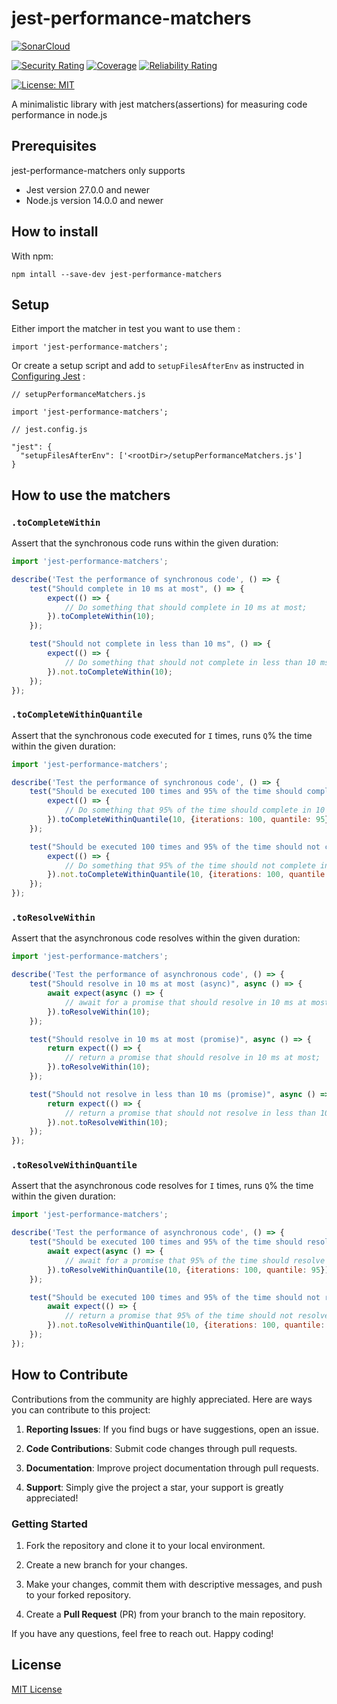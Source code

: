 # jest-performance-matchers

[![SonarCloud](https://sonarcloud.io/images/project_badges/sonarcloud-white.svg)](https://sonarcloud.io/summary/new_code?id=ApostolosBenisis_jest-performance-matchers)

[![Security Rating](https://sonarcloud.io/api/project_badges/measure?project=ApostolosBenisis_jest-performance-matchers&metric=security_rating)](https://sonarcloud.io/summary/new_code?id=ApostolosBenisis_jest-performance-matchers)
[![Coverage](https://sonarcloud.io/api/project_badges/measure?project=ApostolosBenisis_jest-performance-matchers&metric=coverage)](https://sonarcloud.io/summary/new_code?id=ApostolosBenisis_jest-performance-matchers)
[![Reliability Rating](https://sonarcloud.io/api/project_badges/measure?project=ApostolosBenisis_jest-performance-matchers&metric=reliability_rating)](https://sonarcloud.io/summary/new_code?id=ApostolosBenisis_jest-performance-matchers)

[![License: MIT](https://img.shields.io/badge/License-MIT-yellow.svg)](https://opensource.org/licenses/MIT)


A minimalistic library with jest matchers(assertions) for measuring code performance in node.js

## Prerequisites

jest-performance-matchers only supports

- Jest version 27.0.0 and newer
- Node.js version 14.0.0 and newer

## How to install

With npm:

```
npm intall --save-dev jest-performance-matchers
```

## Setup

Either import the matcher in test you want to use them :

```
import 'jest-performance-matchers';
```

Or create a setup script and add to `setupFilesAfterEnv` as instructed
in [Configuring Jest](https://jestjs.io/docs/configuration#setupfilesafterenv-array) :

```
// setupPerformanceMatchers.js

import 'jest-performance-matchers';
```

```
// jest.config.js

"jest": {
  "setupFilesAfterEnv": ['<rootDir>/setupPerformanceMatchers.js']
}
```

## How to use the matchers

### `.toCompleteWithin`

Assert that the synchronous code runs within the given duration:

```js
import 'jest-performance-matchers';

describe('Test the performance of synchronous code', () => {
    test("Should complete in 10 ms at most", () => {
        expect(() => {
            // Do something that should complete in 10 ms at most;
        }).toCompleteWithin(10);
    });

    test("Should not complete in less than 10 ms", () => {
        expect(() => {
            // Do something that should not complete in less than 10 ms;
        }).not.toCompleteWithin(10);
    });
});
```

### `.toCompleteWithinQuantile`

Assert that the synchronous code executed for `I` times, runs `Q`% the time within the given duration:

```js
import 'jest-performance-matchers';

describe('Test the performance of synchronous code', () => {
    test("Should be executed 100 times and 95% of the time should complete in 10 ms at most", () => {
        expect(() => {
            // Do something that 95% of the time should complete in 10 ms at most;
        }).toCompleteWithinQuantile(10, {iterations: 100, quantile: 95});
    });

    test("Should be executed 100 times and 95% of the time should not complete in less 10 ms", () => {
        expect(() => {
            // Do something that 95% of the time should not complete in less 10 ms;
        }).not.toCompleteWithinQuantile(10, {iterations: 100, quantile: 95});
    });
});
```

### `.toResolveWithin`

Assert that the asynchronous code resolves within the given duration:

```js
import 'jest-performance-matchers';

describe('Test the performance of asynchronous code', () => {
    test("Should resolve in 10 ms at most (async)", async () => {
        await expect(async () => {
            // await for a promise that should resolve in 10 ms at most;
        }).toResolveWithin(10);
    });

    test("Should resolve in 10 ms at most (promise)", async () => {
        return expect(() => {
            // return a promise that should resolve in 10 ms at most;
        }).toResolveWithin(10);
    });

    test("Should not resolve in less than 10 ms (promise)", async () => {
        return expect(() => {
            // return a promise that should not resolve in less than 10 ms;
        }).not.toResolveWithin(10);
    });
});
```

### `.toResolveWithinQuantile`

Assert that the asynchronous code resolves for `I` times, runs `Q`% the time within the given duration:

```js
import 'jest-performance-matchers';

describe('Test the performance of asynchronous code', () => {
    test("Should be executed 100 times and 95% of the time should resolve for 10 ms at most", async () => {
        await expect(async () => {
            // await for a promise that 95% of the time should resolve for 10 ms at most;
        }).toResolveWithinQuantile(10, {iterations: 100, quantile: 95});
    });

    test("Should be executed 100 times and 95% of the time should not resolve in less than 10 ms", async () => {
        await expect(() => {
            // return a promise that 95% of the time should not resolve in less than 10 ms;
        }).not.toResolveWithinQuantile(10, {iterations: 100, quantile: 95});
    });
});
```

## How to Contribute

Contributions from the community are highly appreciated. Here are ways you can contribute to this project:
1. **Reporting Issues**: If you find bugs or have suggestions, open an issue.

2. **Code Contributions**: Submit code changes through pull requests.

3. **Documentation**: Improve project documentation through pull requests.

4. **Support**: Simply give the project a star, your support is greatly appreciated!


### Getting Started

1. Fork the repository and clone it to your local environment.

2. Create a new branch for your changes.

3. Make your changes, commit them with descriptive messages, and push to your forked repository.

4. Create a **Pull Request** (PR) from your branch to the main repository.


If you have any questions, feel free to reach out. Happy coding!

## License

[MIT License](./LICENSE)
